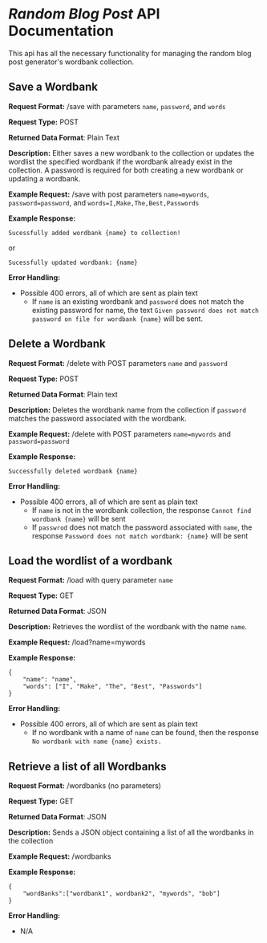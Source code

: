 # *Random Blog Post* API Documentation
This api has all the necessary functionality for managing the random
blog post generator's wordbank collection.

## Save a Wordbank
**Request Format:** /save with parameters `name`, `password`, and `words`

**Request Type:** POST

**Returned Data Format**: Plain Text

**Description:** Either saves a new wordbank to the collection or updates the wordlist the specified
wordbank if the wordbank already exist in the collection. A password is required for both creating
a new wordbank or updating a wordbank. 

**Example Request:** /save with post parameters `name=mywords`, `password=password`, and
`words=I,Make,The,Best,Passwords`

**Example Response:**
```
Sucessfully added wordbank {name} to collection!
```
or
```
Sucessfully updated wordbank: {name}
```

**Error Handling:**
- Possible 400 errors, all of which are sent as plain text
    - If `name` is an existing wordbank and `password` does not match the existing password for
      name, the text `Given password does not match password on file for wordbank {name}` will
      be sent.


## Delete a Wordbank
**Request Format:** /delete with POST parameters `name` and `password`

**Request Type:** POST

**Returned Data Format**: Plain text

**Description:** Deletes the wordbank name from the collection if `password` matches the
password associated with the wordbank.

**Example Request:** /delete with POST parameters `name=mywords` and `password=password`

**Example Response:**
```
Successfully deleted wordbank {name}
```

**Error Handling:**
- Possible 400 errors, all of which are sent as plain text
    - If `name` is not in the wordbank collection, the response `Cannot find wordbank {name}` will
      be sent
    - If `passwrod` does not match the password associated with `name`, the response
      `Password does not match wordbank: {name}` will be sent

## Load the wordlist of a wordbank
**Request Format:** /load with query parameter `name`

**Request Type:** GET

**Returned Data Format**: JSON

**Description:** Retrieves the wordlist of the wordbank with the name `name`.

**Example Request:** /load?name=mywords

**Example Response:**

```
{
    "name": "name",
    "words": ["I", "Make", "The", "Best", "Passwords"]
}
```

**Error Handling:**
- Possible 400 errors, all of which are sent as plain text
    - If no wordbank with a name of `name` can be found, then the response `No wordbank with name {name} exists.`

## Retrieve a list of all Wordbanks
**Request Format:** /wordbanks (no parameters)

**Request Type:** GET

**Returned Data Format**: JSON

**Description:** Sends a JSON object containing a list of all the wordbanks in the collection

**Example Request:** /wordbanks

**Example Response:**

```
{
    "wordBanks":["wordbank1", wordbank2", "mywords", "bob"]
}
```

**Error Handling:**
- N/A